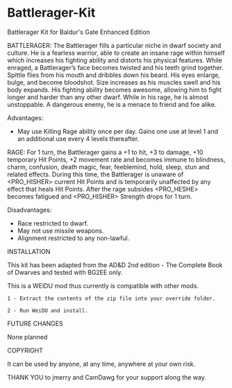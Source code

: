 # Battlerager-Kit
Battlerager Kit for Baldur's Gate Enhanced Edition

BATTLERAGER: The Battlerager fills a particular niche in dwarf society and culture. He is a fearless warrior, able to create an insane rage within himself which increases his fighting ability and distorts his physical features. While enraged, a Battlerager’s face becomes twisted and his teeth grind together. Spittle flies from his mouth and dribbles down his beard. His eyes enlarge, bulge, and become bloodshot. Size increases as his muscles swell and his body expands. His fighting ability becomes awesome, allowing him to fight longer and harder than any other dwarf. While in his rage, he is almost unstoppable. A dangerous enemy, he is a menace to friend and foe alike. 

Advantages:
- May use Killing Rage ability once per day. Gains one use at level 1 and an additional use every 4 levels thereafter.

RAGE: For 1 turn, the Battlerager gains a +1 to hit, +3 to damage, +10 temporary Hit Points, +2 movement rate and becomes immune to blindness, charm, confusion, death magic, fear, feeblemind, hold, sleep, stun and related effects. During this time, the Battlerager is unaware of <PRO_HISHER> current Hit Points and is temporarily unaffected by any effect that heals Hit Points. After the rage subsides <PRO_HESHE> becomes fatigued and <PRO_HISHER> Strength drops for 1 turn.

Disadvantages:
- Race restricted to dwarf.
- May not use missile weapons.
- Alignment restricted to any non-lawful.

INSTALLATION 
                 
This kit has been adapted from the AD&D 2nd edition - The Complete Book of Dwarves and tested with BG2EE only. 

This is a WEIDU mod thus currently is compatible with other mods.

	1 - Extract the contents of the zip file into your override folder.

	2 - Run WeiDU and install.
 
FUTURE  CHANGES  

None planned

COPYRIGHT

It can be used by anyone, at any time, anywhere at your own risk.

THANK YOU to jmerry and CamDawg for your support along the way.
